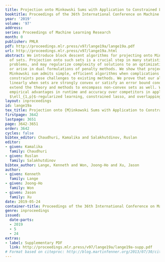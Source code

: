 ```yaml
---
title: Projection onto Minkowski Sums with Application to Constrained Learning
booktitle: Proceedings of the 36th International Conference on Machine Learning
year: '2019'
volume: '97'
address: 
series: Proceedings of Machine Learning Research
month: 0
publisher: PMLR
pdf: http://proceedings.mlr.press/v97/lange19a/lange19a.pdf
url: http://proceedings.mlr.press/v97/lange19a.html
abstract: We introduce block descent algorithms for projecting onto Minkowski sums
  of sets. Projection onto such sets is a crucial step in many statistical learning
  problems, and may regularize complexity of solutions to an optimization problem
  or arise in dual formulations of penalty methods. We show that projecting onto the
  Minkowski sum admits simple, efficient algorithms when complications such as overlapping
  constraints pose challenges to existing methods. We prove that our algorithm converges
  linearly when sets are strongly convex or satisfy an error bound condition, and
  extend the theory and methods to encompass non-convex sets as well. We demonstrate
  empirical advantages in runtime and accuracy over competitors in applications to
  $\ell_{1,p}$-regularized learning, constrained lasso, and overlapping group lasso.
layout: inproceedings
id: lange19a
tex_title: Projection onto {M}inkowski Sums with Application to Constrained Learning
firstpage: 3642
lastpage: 3651
page: 3642-3651
order: 3642
cycles: false
bibtex_editor: Chaudhuri, Kamalika and Salakhutdinov, Ruslan
editor:
- given: Kamalika
  family: Chaudhuri
- given: Ruslan
  family: Salakhutdinov
bibtex_author: Lange, Kenneth and Won, Joong-Ho and Xu, Jason
author:
- given: Kenneth
  family: Lange
- given: Joong-Ho
  family: Won
- given: Jason
  family: Xu
date: 2019-05-24
container-title: Proceedings of the 36th International Conference on Machine Learning
genre: inproceedings
issued:
  date-parts:
  - 2019
  - 5
  - 24
extras:
- label: Supplementary PDF
  link: http://proceedings.mlr.press/v97/lange19a/lange19a-supp.pdf
# Format based on citeproc: http://blog.martinfenner.org/2013/07/30/citeproc-yaml-for-bibliographies/
---
```

